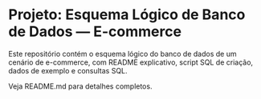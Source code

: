 # Projeto: Esquema Lógico de Banco de Dados — E-commerce

Este repositório contém o esquema lógico do banco de dados de um cenário de e-commerce,
com README explicativo, script SQL de criação, dados de exemplo e consultas SQL.

Veja README.md para detalhes completos.
